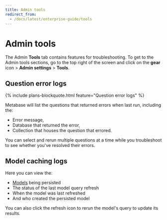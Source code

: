 ```yaml
---
title: Admin tools
redirect_from:
  - /docs/latest/enterprise-guide/tools
---
```


# Admin tools

The Admin **Tools** tab contains features for troubleshooting. To get to the Admin tools sections, go to the top right of the screen and click on the **gear** icon > **Admin settings** > **Tools**.

## Question error logs

{% include plans-blockquote.html feature="Question error logs" %}

Metabase will list the questions that returned errors when last run, including the:

- Error message,
- Database that returned the error,
- Collection that houses the question that errored.

You can select and rerun multiple questions at a time while you troubleshoot to see whether you've resolved their errors.

## Model caching logs

Here you can view the:

- [Models](../../data-modeling/models.md) being persisted
- The status of the last model query refresh
- When the model was last refreshed
- And who created the persisted model

You can also click the refresh icon to rerun the model's query to update its results.
